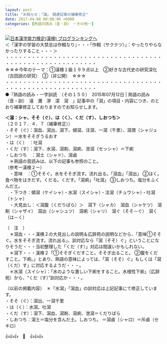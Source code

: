 ```yaml
---
layout: post
title: "お知らせ：「瀉」　関連記事の補筆修正"
date: 2017-04-08 00:00:00 +0900
categories: [熟語の読み（音・訓）　－その他－]
---
```


[![](/syuusyuu9701/assets/images/お知らせ：「瀉」-関連記事の補筆修正-br_c_3028_1.gif)](http://blog.with2.net/link.php?1659096:3028 "日本漢字能力検定(漢検) ブログランキングへ")[日本漢字能力検定(漢検) ブログランキングへ](http://blog.with2.net/link.php?1659096:3028)  
＜「漢字の学習の大禁忌は作輟なり」・・・「作輟（サクテツ）」：やったりやらなかったりすること・・・＞  
・・・・・・・・・・・・・・・・・・・・・・・・・・・・・・・・・・・・・・・・・・・・・・・・・・・・・・・・・  
☆☆☆今年のテーマ：①漢検１級１９９点以上　②好きな古代史の研究深化（古田説の研究）　③（非公開）　☆☆☆　　  
・・・・・・・・・・・・・・・・・・・・・・・・・・・・・・・・・・・・・・・・・・・・・・・・・・・・・・・・・  
●「熟語の読み・一字訓読　（その１５０）　2015年07月12日 | 熟語の読み（音・訓）　濬　濔　濘　濛　瀉　」記事中の「瀉」の項目・内容につき、のとおり補筆修正しておりますのでお知らせします。  
  
**＜瀉：シャ、そそ（ぐ）、は（く）、くだ（す）、しおつち＞**  
（２０１７．４．７（補筆修正））  
・そそ（ぐ）：瀉血、瀉出、瀉下、傾瀉、注瀉、一瀉（千里）、瀉潤（シャジュン）＝水をそそぎうるおす  
・は（く）　：吐瀉  
・くだ（す）：瀉下、水瀉、瀉剤、瀉痢、泄瀉（セッシャ）＝下痢  
・しおつち　：瀉土（シャド）、瀉鹵  
　＊熟語の音読みは、以下の記事も参照のこと。  
（参考ー漢検２ー）  
　・意味　：①そそぐ。水をそそぎ流す。流れ出る。「瀉血」「瀉出」 ②はく。食べ物をはきだす。くだる。くだす。「瀉痢」「吐瀉」 ③しおつち。塩分をふくんだ土。  
　・下つき：傾瀉（ケイシャ）・水瀉（スイシャ）・注瀉（チュウシャ）・吐瀉（トシャ）  
　・大見出し：＜瀉腹（くだりばら）＞　瀉下（シャカ）　瀉血（シャケツ）　瀉剤（シャザイ）　瀉出（シャシュツ）　瀉痢（シャリ）　瀉ぐ（そそ－ぐ）　瀉く（は－く）  
  
（　注　）  
　＊瀉血・・・漢検２の大見出しの説明＆広辞苑の説明などから、「意味①そそぐ。水をそそぎ流す。流れ出る」、訓対応なら「瀉（そそ）ぐ」ということになりそうだ・・・当初整理した「くだ（す）」対応は間違いかもしれない。  
　＊瀉下・・・漢検２「①そそぎくだすこと。そそぎ出ること。 ②腹をくだすこと。下痢。」とあり、熟語の意味によっては、「瀉（そそ）ぐ」もしくは「瀉（くだ）す」に対応するようだ・・・。  
　＊水瀉（スイシャ）：「水のような激しい下痢をすること。水様性下痢」（広辞苑）から、“くだ（す）”訓対応か・・・。  
  
（以前の掲載内容）　＊「水瀉」「瀉血」の訓対応は上記記事にて修正しています。  
・そそ（ぐ）：瀉出、一瀉千里  
・は（く）：水瀉、吐瀉  
・くだ（す）：瀉下、瀉血、瀉剤、瀉痢、泄瀉＝くだりばら  
・しおつち：瀉土＝塩分を含んだ土。しおつち。 ＝瀉鹵（シャロ）＝斥鹵（セキロ）  
  
👍👍👍　🐔　👍👍👍
